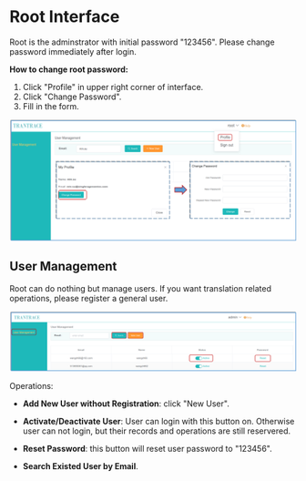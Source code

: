 # Root Interface

Root is the adminstrator with initial password "123456". Please change password immediately after login.

<span id='root'></span>

**How to change root password:**
<span id='change-password'></span>

1. Click "Profile" in upper right corner of interface.
2. Click "Change Password".
3. Fill in the form.

![](/assets/root.change-password.png)

## User Management

Root can do nothing but manage users. If you want translation related operations, please register a general user. 

![](/assets/interface.root.png)


Operations:

- **Add New User without Registration**: click "New User".

- **Activate/Deactivate User**: User can login with this button on. Otherwise user can not login, but their records and operations are still reservered.
 
- **Reset Password**: this button will reset user password to "123456".

- **Search Existed User by Email**.





